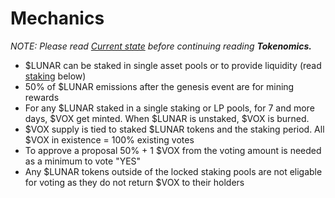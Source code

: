 # Mechanics

*NOTE: Please read [Current state](./update.md) before continuing reading **Tokenomics.***

* $LUNAR can be staked in single asset pools or to provide liquidity (read [staking](./staking_liquidity_rewards.md) below)
* 50% of $LUNAR emissions after the genesis event are for mining rewards
* For any $LUNAR staked in a single staking or LP pools, for 7 and more days, $VOX get minted. When $LUNAR is unstaked, $VOX is burned.
* $VOX supply is tied to staked $LUNAR tokens and the staking period. All $VOX in existence = 100% existing votes
* To approve a proposal 50% + 1 $VOX from the voting amount is needed as a minimum to vote "YES"
* Any $LUNAR tokens outside of the locked staking pools are not eligable for voting as they do not return $VOX to their holders
